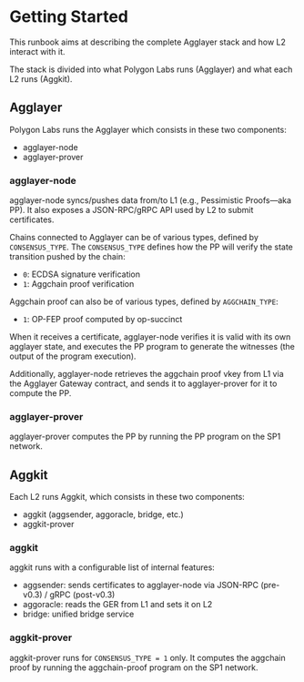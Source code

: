# Getting Started

This runbook aims at describing the complete Agglayer stack and how L2 interact with it.

The stack is divided into what Polygon Labs runs (Agglayer) and what each L2 runs (Aggkit).

## Agglayer

Polygon Labs runs the Agglayer which consists in these two components:
- agglayer-node
- agglayer-prover

### agglayer-node

agglayer-node syncs/pushes data from/to L1 (e.g., Pessimistic Proofs—aka PP). It also exposes a JSON-RPC/gRPC API used by L2 to submit certificates.

Chains connected to Agglayer can be of various types, defined by `CONSENSUS_TYPE`. The `CONSENSUS_TYPE` defines how the PP will verify the state transition pushed by the chain:
- `0`: ECDSA signature verification
- `1`: Aggchain proof verification

Aggchain proof can also be of various types, defined by `AGGCHAIN_TYPE`:
- `1`: OP-FEP proof computed by op-succinct

When it receives a certificate, agglayer-node verifies it is valid with its own agglayer state, and executes the PP program to generate the witnesses (the output of the program execution).

Additionally, agglayer-node retrieves the aggchain proof vkey from L1 via the Agglayer Gateway contract, and sends it to agglayer-prover for it to compute the PP.

### agglayer-prover

agglayer-prover computes the PP by running the PP program on the SP1 network.

## Aggkit

Each L2 runs Aggkit, which consists in these two components:
- aggkit (aggsender, aggoracle, bridge, etc.)
- aggkit-prover

### aggkit

aggkit runs with a configurable list of internal features:
- aggsender: sends certificates to agglayer-node via JSON-RPC (pre-v0.3) / gRPC (post-v0.3)
- aggoracle: reads the GER from L1 and sets it on L2
- bridge: unified bridge service

### aggkit-prover

aggkit-prover runs for `CONSENSUS_TYPE = 1` only. It computes the aggchain proof by running the aggchain-proof program on the SP1 network.

